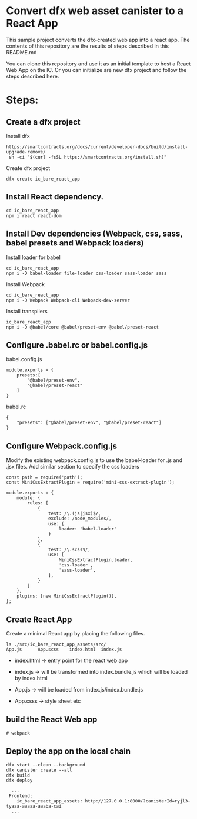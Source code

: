 # Convert dfx web asset canister to a React App

This sample project converts the dfx-created web app into a react app.
The contents of this repository are the results of steps described in this README.md

You can clone this repository and use it as an initial template to host a React
Web App on the IC.  Or you can initialize are new dfx project and follow the
steps described here.


# Steps:

## Create a dfx project

Install dfx

```
https://smartcontracts.org/docs/current/developer-docs/build/install-upgrade-remove/
 sh -ci "$(curl -fsSL https://smartcontracts.org/install.sh)"
```

Create dfx project

```
dfx create ic_bare_react_app
```

## Install React dependency.

```
cd ic_bare_react_app
npm i react react-dom
```


## Install Dev dependencies (Webpack, css, sass, babel presets and Webpack loaders)

Install loader for babel
```
cd ic_bare_react_app
npm i -D babel-loader file-loader css-loader sass-loader sass
```


Install Webpack
```
cd ic_bare_react_app
npm i -D Webpack Webpack-cli Webpack-dev-server
```

Install transpilers
```
ic_bare_react_app
npm i -D @babel/core @babel/preset-env @babel/preset-react
```


## Configure .babel.rc or babel.config.js

babel.config.js
```
module.exports = {
    presets:[
        "@babel/preset-env",
        "@babel/preset-react"
    ]
}
```

babel.rc
```
{
    "presets": ["@babel/preset-env", "@babel/preset-react"]
}
```


## Configure Webpack.config.js

Modify the existing webpack.config.js to use the babel-loader for .js and .jsx files. Add similar section to specify the css loaders

```
const path = require('path');
const MiniCssExtractPlugin = require('mini-css-extract-plugin');

module.exports = {
    module: {
        rules: [
            {
                test: /\.(js|jsx)$/,
                exclude: /node_modules/,
                use: {
                    loader: 'babel-loader'
                }
            },
            {
                test: /\.scss$/,
                use: [
                    MiniCssExtractPlugin.loader,
                    'css-loader',
                    'sass-loader',
                ],
            }
        ]
    },
    plugins: [new MiniCssExtractPlugin()],
};
```


## Create React App

Create a minimal React app by placing the following files.

```
ls ./src/ic_bare_react_app_assets/src/
App.js      App.scss    index.html  index.js
```

- index.html -> entry point for the react web app

- index.js -> will be transformed into index.bundle.js which will be loaded by index.html

- App.js -> will be loaded from index.js/index.bundle.js

- App.csss -> style sheet etc

## build the React Web app

```
# webpack
```

## Deploy the app on the local chain

```
dfx start --clean --background
dfx canister create --all
dfx build
dfx deploy

  ...
 Frontend:
    ic_bare_react_app_assets: http://127.0.0.1:8000/?canisterId=ryjl3-tyaaa-aaaaa-aaaba-cai
  ...
```
